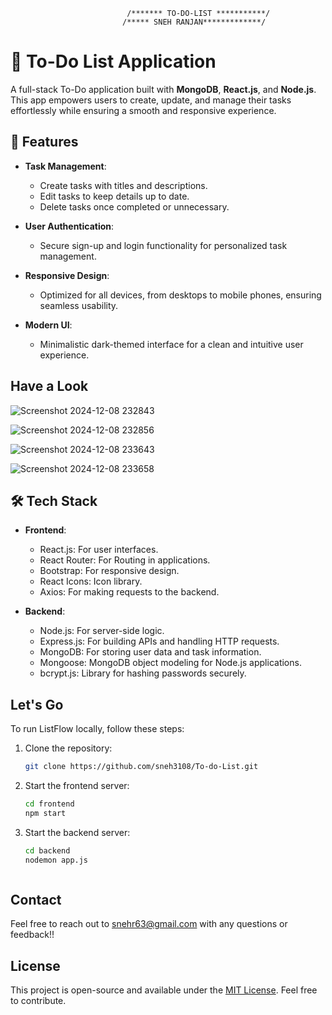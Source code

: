                               /******* TO-DO-LIST ***********/
                             /***** SNEH RANJAN*************/
# 📝 To-Do List Application  

A full-stack To-Do application built with **MongoDB**, **React.js**, and **Node.js**. This app empowers users to create, update, and manage their tasks effortlessly while ensuring a smooth and responsive experience.  

## 🚀 Features  

- **Task Management**:  
  - Create tasks with titles and descriptions.  
  - Edit tasks to keep details up to date.  
  - Delete tasks once completed or unnecessary.  

- **User Authentication**:  
  - Secure sign-up and login functionality for personalized task management.  

- **Responsive Design**:  
  - Optimized for all devices, from desktops to mobile phones, ensuring seamless usability.  

- **Modern UI**:  
  - Minimalistic dark-themed interface for a clean and intuitive user experience.
     
## Have a Look


![Screenshot 2024-12-08 232843](https://github.com/user-attachments/assets/fd336588-9474-411d-98ad-63c21cc22f24)

![Screenshot 2024-12-08 232856](https://github.com/user-attachments/assets/dddd2784-5ea3-4e43-85d8-c2171f4e745e)


![Screenshot 2024-12-08 233643](https://github.com/user-attachments/assets/f86b6a37-376a-4ba3-8793-5177f00f77c9)


![Screenshot 2024-12-08 233658](https://github.com/user-attachments/assets/dffd25a8-9b5d-45ef-83d8-8dae07961bb0)


## 🛠️ Tech Stack  

- **Frontend**:
  - React.js: For user interfaces.
  - React Router: For Routing in applications.
  - Bootstrap: For responsive design.
  - React Icons: Icon library.
  - Axios: For making requests to the backend.

- **Backend**:
  - Node.js: For server-side logic.
  - Express.js: For building APIs and handling HTTP requests.
  - MongoDB: For storing user data and task information.
  - Mongoose: MongoDB object modeling for Node.js applications.
  - bcrypt.js: Library for hashing passwords securely.

## Let's Go

To run ListFlow locally, follow these steps:

1. Clone the repository:
    ```bash
    git clone https://github.com/sneh3108/To-do-List.git

2. Start the frontend server:
    ```bash
    cd frontend
    npm start

3. Start the backend server:
    ```bash
    cd backend
    nodemon app.js
   


## Contact

Feel free to reach out to snehr63@gmail.com with any questions or feedback!!

## License

This project is open-source and available under the [MIT License](LICENSE). Feel free to contribute.
